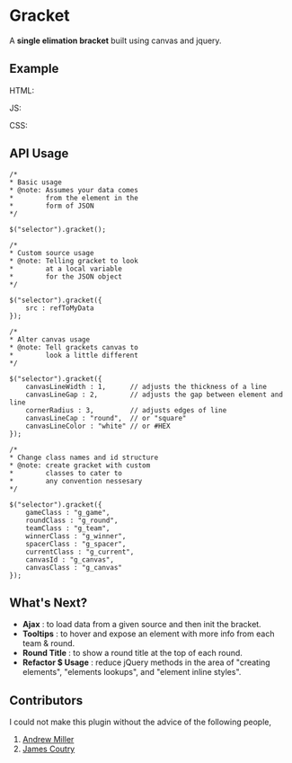Gracket
=======

A **single elimation bracket** built using canvas and jquery.

Example
-------

HTML:
	<div data-gracket></div>

JS:
	<script> 
		$("[data-gracket]").gracket();
	</script>

CSS: 
	<style>
		.g_gracket { overflow: hidden; }
		.g_round { float: left; margin-right: 20px; }
		.g_game { position: relative; margin-bottom: 15px; }
	</style>

API Usage
---------

	/* 
	* Basic usage
	* @note: Assumes your data comes 
	*        from the element in the 
	*        form of JSON 
	*/

	$("selector").gracket(); 

	/* 
	* Custom source usage
	* @note: Telling gracket to look 
	*        at a local variable
	*        for the JSON object 
	*/

	$("selector").gracket({
		src : refToMyData
	});

	/* 
	* Alter canvas usage
	* @note: Tell grackets canvas to 
	*        look a little different
	*/

	$("selector").gracket({
		canvasLineWidth : 1,      // adjusts the thickness of a line
		canvasLineGap : 2,        // adjusts the gap between element and line
		cornerRadius : 3,         // adjusts edges of line
		canvasLineCap : "round",  // or "square"
		canvasLineColor : "white" // or #HEX
	});

	/* 
	* Change class names and id structure
	* @note: create gracket with custom  
	*        classes to cater to 
	*        any convention nessesary
	*/

	$("selector").gracket({
		gameClass : "g_game",
		roundClass : "g_round",
		teamClass : "g_team",
		winnerClass : "g_winner",
		spacerClass : "g_spacer",
		currentClass : "g_current",
		canvasId : "g_canvas",
		canvasClass : "g_canvas"
	});


What's Next?
------------

+ **Ajax** : to load data from a given source and then init the bracket. 
+ **Tooltips** : to hover and expose an element with more info from each team & round.
+ **Round Title** : to show a round title at the top of each round.
+ **Refactor $ Usage** : reduce jQuery methods in the area of "creating elements", "elements lookups", and "element inline styles".


Contributors
------------

I could not make this plugin without the advice of the following people, 

1. [Andrew Miller](https://github.com/AndrewMillerPSD)
2. [James Coutry](https://github.com/jcoutry)

